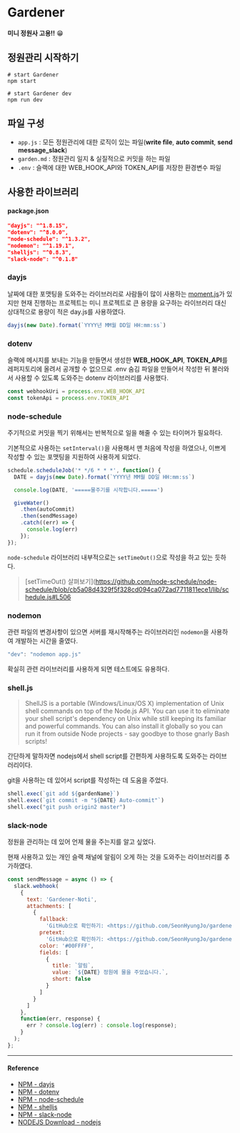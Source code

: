 # Gardener

**미니 정원사 고용!!** 😁
<br/>

## 정원관리 시작하기

```shell
# start Gardener
npm start 

# start Gardener dev
npm run dev
```

## 파일 구성

- `app.js` : 모든 정원관리에 대한 로직이 있는 파일(**write file**, **auto commit**, **send message_slack**)
- `garden.md` : 정원관리 일지 & 실질적으로 커밋을 하는 파일
- `.env` : 슬랙에 대한 WEB_HOOK_API와 TOKEN_API를 저장한 환경변수 파일

## 사용한 라이브러리

#### package.json

```json
"dayjs": "^1.8.15",
"dotenv": "^8.0.0",
"node-schedule": "^1.3.2",
"nodemon": "^1.19.1",
"shelljs": "^0.8.3",
"slack-node": "^0.1.8"
```

### dayjs

날짜에 대한 포맷팅을 도와주는 라이브러리로 사람들이 많이 사용하는 [moment.js](https://momentjs.com/)가 있지만 현재 진행하는 프로젝트는 미니 프로젝트로 큰 용량을 요구하는 라이브러리 대신 상대적으로 용량이 적은 day.js를 사용하였다.

```js
dayjs(new Date).format(`YYYY년 MM월 DD일 HH:mm:ss`)
```

### dotenv

슬랙에 메시지를 보내는 기능을 만들면서 생성한 **WEB_HOOK_API**, **TOKEN_API**를 레퍼지토리에 올려서 공개할 수 없으므로 .env 숨김 파일을 만들어서 작성한 뒤 불러와서 사용할 수 있도록 도와주는 dotenv 라이브러리를 사용했다.

```js
const webhookUri = process.env.WEB_HOOK_API
const tokenApi = process.env.TOKEN_API
```

### node-schedule

주기적으로 커밋을 찍기 위해서는 반복적으로 일을 해줄 수 있는 타이머가 필요하다.

기본적으로 사용하는 `setInterval()`을 사용해서 맨 처음에 작성을 하였으나, 이쁘게 작성할 수 있는 포맷팅을 지원하여 사용하게 되었다. 

```js
schedule.scheduleJob('* */6 * * *', function() {
  DATE = dayjs(new Date).format(`YYYY년 MM월 DD일 HH:mm:ss`)

  console.log(DATE, '=====물주기를 시작합니다.=====')

  giveWater()
    .then(autoCommit)
    .then(sendMessage)
    .catch((err) => {
      console.log(err)
    });
});
```

`node-schedule` 라이브러리 내부적으로는 `setTimeOut()`으로 작성을 하고 있는 듯하다.

> [setTimeOut() 살펴보기](https://github.com/node-schedule/node-schedule/blob/cb5a08d4329f5f328cd094ca072ad7711811ece1/lib/schedule.js#L506

### nodemon

관련 파일의 변경사항이 있으면 서버를 재시작해주는 라이브러리인 `nodemon`을 사용하여 개발하는 시간을 줄였다.

```js
"dev": "nodemon app.js"
```

확실히 관련 라이브러리를 사용하게 되면 테스트에도 유용하다.

### shell.js

> ShellJS is a portable (Windows/Linux/OS X) implementation of Unix shell commands on top of the Node.js API. You can use it to eliminate your shell script's dependency on Unix while still keeping its familiar and powerful commands. You can also install it globally so you can run it from outside Node projects - say goodbye to those gnarly Bash scripts!

간단하게 말하자면 nodejs에서 shell script를 간편하게 사용하도록 도와주는 라이브러리이다.

git을 사용하는 데 있어서 script를 작성하는 데 도움을 주었다.

```js
shell.exec(`git add ${gardenName}`)
shell.exec(`git commit -m "${DATE} Auto-commit"`)
shell.exec("git push origin2 master")
```

### slack-node

정원을 관리하는 데 있어 언제 물을 주는지를 알고 싶었다.

현재 사용하고 있는 개인 슬랙 채널에 알림이 오게 하는 것을 도와주는 라이브러리를 추가하였다.

```js
const sendMessage = async () => {
  slack.webhook(
    {
      text: 'Gardener-Noti',
      attachments: [
        {
          fallback:
            'GitHub으로 확인하기: <https://github.com/SeonHyungJo/gardener>',
          pretext:
            'GitHub으로 확인하기: <https://github.com/SeonHyungJo/gardener>',
          color: '#00FFFF',
          fields: [
            {
              title: `알림`,
              value: `${DATE} 정원에 물을 주었습니다.`,
              short: false
            }
          ]
        }
      ]
    },
    function(err, response) {
      err ? console.log(err) : console.log(response);
    }
  );
};
```

---

#### Reference

- [NPM - dayjs](https://www.npmjs.com/package/dayjs)
- [NPM - dotenv](https://www.npmjs.com/package/dotenv)
- [NPM - node-schedule](https://www.npmjs.com/package/node-schedule)
- [NPM - shelljs](https://www.npmjs.com/package/shelljs)
- [NPM - slack-node](https://www.npmjs.com/package/slack-node)
- [NODEJS Download - nodejs](https://nodejs.org/ko/download/)